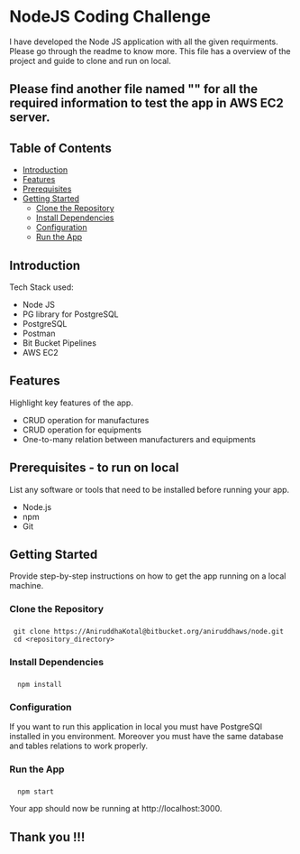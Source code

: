 # NodeJS Coding Challenge

I have developed the Node JS application with all the given requirments. Please go through the readme to know more.
This file has a overview of the project and guide to clone and run on local.

## Please find another file named "" for all the required information to test the app in AWS EC2 server. 


## Table of Contents

- [Introduction](#introduction)
- [Features](#features)
- [Prerequisites](#prerequisites)
- [Getting Started](#getting-started)
  - [Clone the Repository](#clone-the-repository)
  - [Install Dependencies](#install-dependencies)
  - [Configuration](#configuration)
  - [Run the App](#run-the-app)
<a name="introduction"></a>

## Introduction 

Tech Stack used:

- Node JS
- PG library for PostgreSQL
- PostgreSQL
- Postman
- Bit Bucket Pipelines
- AWS EC2

## Features <a name="features"></a>

Highlight key features of the app.

- CRUD operation for manufactures
- CRUD operation for equipments
- One-to-many relation between manufacturers and equipments

## Prerequisites <a name="prerequisites"></a> - to run on local

List any software or tools that need to be installed before running your app.

- Node.js 
- npm
- Git

## Getting Started <a name="getting-started"></a>

Provide step-by-step instructions on how to get the app running on a local machine.

### Clone the Repository<a name="clone-the-repository"></a>
###


```
 git clone https://AniruddhaKotal@bitbucket.org/aniruddhaws/node.git
 cd <repository_directory>
```

### Install Dependencies
###
```
  npm install
```

### Configuration <a name="configuration"></a>

If you want to run this application in local you must have PostgreSQl installed in you environment.
Moreover you must have the same database and tables relations to work properly.

### Run the App
###
```
  npm start
```

Your app should now be running at http://localhost:3000.

## Thank you !!!
